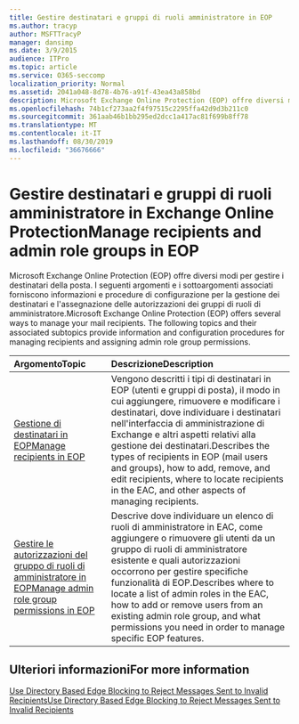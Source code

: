 ```yaml
---
title: Gestire destinatari e gruppi di ruoli amministratore in EOP
ms.author: tracyp
author: MSFTTracyP
manager: dansimp
ms.date: 3/9/2015
audience: ITPro
ms.topic: article
ms.service: O365-seccomp
localization_priority: Normal
ms.assetid: 2041a048-8d78-4b76-a91f-43ea43a858bd
description: Microsoft Exchange Online Protection (EOP) offre diversi modi per gestire i destinatari della posta. I seguenti argomenti e i sottoargomenti associati forniscono informazioni e procedure di configurazione per la gestione dei destinatari e l'assegnazione delle autorizzazioni dei gruppi di ruoli di amministratore.
ms.openlocfilehash: 74b1cf273aa2f4f97515c2295ffa42d9d3b211c0
ms.sourcegitcommit: 361aab46b1bb295ed2dcc1a417ac81f699b8ff78
ms.translationtype: MT
ms.contentlocale: it-IT
ms.lasthandoff: 08/30/2019
ms.locfileid: "36676666"
---
```

# <a name="manage-recipients-and-admin-role-groups-in-eop"></a><span data-ttu-id="3ee75-104">Gestire destinatari e gruppi di ruoli amministratore in Exchange Online Protection</span><span class="sxs-lookup"><span data-stu-id="3ee75-104">Manage recipients and admin role groups in EOP</span></span>

<span data-ttu-id="3ee75-p102">Microsoft Exchange Online Protection (EOP) offre diversi modi per gestire i destinatari della posta. I seguenti argomenti e i sottoargomenti associati forniscono informazioni e procedure di configurazione per la gestione dei destinatari e l'assegnazione delle autorizzazioni dei gruppi di ruoli di amministratore.</span><span class="sxs-lookup"><span data-stu-id="3ee75-p102">Microsoft Exchange Online Protection (EOP) offers several ways to manage your mail recipients. The following topics and their associated subtopics provide information and configuration procedures for managing recipients and assigning admin role group permissions.</span></span>
  
|<span data-ttu-id="3ee75-107">**Argomento**</span><span class="sxs-lookup"><span data-stu-id="3ee75-107">**Topic**</span></span>|<span data-ttu-id="3ee75-108">**Descrizione**</span><span class="sxs-lookup"><span data-stu-id="3ee75-108">**Description**</span></span>|
|:-----|:-----|
|[<span data-ttu-id="3ee75-109">Gestione di destinatari in EOP</span><span class="sxs-lookup"><span data-stu-id="3ee75-109">Manage recipients in EOP</span></span>](manage-recipients-in-eop.md)|<span data-ttu-id="3ee75-110">Vengono descritti i tipi di destinatari in EOP (utenti e gruppi di posta), il modo in cui aggiungere, rimuovere e modificare i destinatari, dove individuare i destinatari nell'interfaccia di amministrazione di Exchange e altri aspetti relativi alla gestione dei destinatari.</span><span class="sxs-lookup"><span data-stu-id="3ee75-110">Describes the types of recipients in EOP (mail users and groups), how to add, remove, and edit recipients, where to locate recipients in the EAC, and other aspects of managing recipients.</span></span>|
|[<span data-ttu-id="3ee75-111">Gestire le autorizzazioni del gruppo di ruoli di amministratore in EOP</span><span class="sxs-lookup"><span data-stu-id="3ee75-111">Manage admin role group permissions in EOP</span></span>](manage-admin-role-group-permissions-in-eop.md)|<span data-ttu-id="3ee75-112">Descrive dove individuare un elenco di ruoli di amministratore in EAC, come aggiungere o rimuovere gli utenti da un gruppo di ruoli di amministratore esistente e quali autorizzazioni occorrono per gestire specifiche funzionalità di EOP.</span><span class="sxs-lookup"><span data-stu-id="3ee75-112">Describes where to locate a list of admin roles in the EAC, how to add or remove users from an existing admin role group, and what permissions you need in order to manage specific EOP features.</span></span>|

## <a name="for-more-information"></a><span data-ttu-id="3ee75-113">Ulteriori informazioni</span><span class="sxs-lookup"><span data-stu-id="3ee75-113">For more information</span></span>

[<span data-ttu-id="3ee75-114">Use Directory Based Edge Blocking to Reject Messages Sent to Invalid Recipients</span><span class="sxs-lookup"><span data-stu-id="3ee75-114">Use Directory Based Edge Blocking to Reject Messages Sent to Invalid Recipients</span></span>](https://docs.microsoft.com/exchange/mail-flow-best-practices/use-directory-based-edge-blocking)
